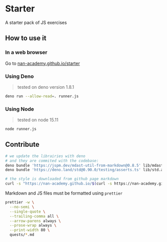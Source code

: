 # Starter

A starter pack of JS exercises

## How to use it

### In a web browser

Go to [nan-academy.github.io/starter](https://nan-academy.github.io/starter)

### Using Deno

> tested on deno version 1.8.1

```bash
deno run --allow-read=. runner.js
```

### Using Node

> tested on node 15.11

```bash
node runner.js
```

## Contribute

```bash
# we update the librairies with deno
# and they are commited with the codebase:
deno bundle 'https://jspm.dev/mdast-util-from-markdown@0.8.5' lib/mdast.js
deno bundle 'https://deno.land/std@0.90.0/testing/asserts.ts' lib/std.assert.js

# the style is downloaded from github page markdown
curl -s "https://nan-academy.github.io/$(curl -s https://nan-academy.github.io/starter/quests/1 | rg style.css | cut -d'"' -f 4)" > lib/style.css
```

Markdown and JS files must be formatted using `prettier`

```bash
prettier -w \
  --no-semi \
  --single-quote \
  --trailing-comma all \
  --arrow-parens always \
  --prose-wrap always \
  --print-width 80 \
  quests/*.md
```
